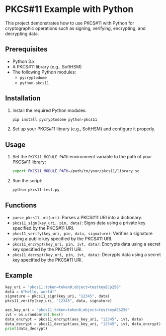 # PKCS#11 Example with Python

This project demonstrates how to use PKCS#11 with Python for cryptographic operations such as signing, verifying, encrypting, and decrypting data.

## Prerequisites

- Python 3.x
- A PKCS#11 library (e.g., SoftHSM)
- The following Python modules:
  - `pycryptodome`
  - `python-pkcs11`

## Installation

1. Install the required Python modules:

    ```sh
    pip install pycryptodome python-pkcs11
    ```

2. Set up your PKCS#11 library (e.g., SoftHSM) and configure it properly.

## Usage

1. Set the `PKCS11_MODULE_PATH` environment variable to the path of your PKCS#11 library:

    ```sh
    export PKCS11_MODULE_PATH=/path/to/your/pkcs11/library.so
    ```

2. Run the script:

    ```sh
    python pkcs11-test.py
    ```

## Functions

- `parse_pkcs11_uri(uri)`: Parses a PKCS#11 URI into a dictionary.
- `pkcs11_sign(key_uri, pin, data)`: Signs data using a private key specified by the PKCS#11 URI.
- `pkcs11_verify(key_uri, pin, data, signature)`: Verifies a signature using a public key specified by the PKCS#11 URI.
- `pkcs11_encrypt(key_uri, pin, ivt, data)`: Encrypts data using a secret key specified by the PKCS#11 URI.
- `pkcs11_decrypt(key_uri, pin, ivt, data)`: Decrypts data using a secret key specified by the PKCS#11 URI.

## Example

```python
key_uri = "pkcs11:token=token0;object=testkeyECp256"
data = b"Hello, world!"
signature = pkcs11_sign(key_uri, "12345", data)
pkcs11_verify(key_uri, "12345", data, signature)

aes_key_uri = "pkcs11:token=token0;object=testkeyAES256"
ivt = os.urandom(16).hex()
data_encrypt = pkcs11_encrypt(aes_key_uri, "12345", ivt, data)
data_decrypt = pkcs11_decrypt(aes_key_uri, "12345", ivt, data_encrypt)
print(data_decrypt)

